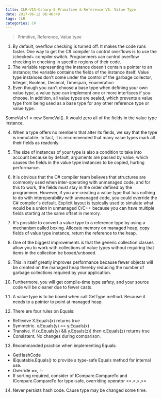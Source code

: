 ```yaml
---
title: CLR-VIA-Csharp-5 Primitive & Reference VS. Value Type
date: 2017-06-12 06:46:40
tags: CLR
categories: C#
---
```

> Primitive, Reference, Value type
<!--more-->

1. By default, overflow checking is turned off. It makes the code runs faster. One way to get the C# compiler to control overflows is to use the /checked+ compiler switch. Programmers can control overflow checking in checking in specific regions of their code.
2. The variable representing the instance doesn't contain a pointer to an instance; the variable contains the fields of the instance itself. Value type instances don't come under the control of the garbage collector, Integer, Boolean, Decimal, Timespan, Enumeration
3. Even though you can't choose a base type when defining your own value type, a value type can implement one or more interfaces if you choose. In addition, all value types are sealed, which prevents a value type from being used as a base type for any other reference type or value type.

SomeVal v1 = new SomeVal(). It would zero all of the fields in the value type instance.

4. When a type offers no members that alter its fields, we say that the type is immutable. In fact, it is recommended that many value types mark all their fields as readonly.

5. The size of instances of your type is also a condition to take into account because by default, arguments are passed by value, which causes the fields in the value type instances to be copied, hurting performance.

6. It is obvious that the C# compiler team believes that structures are commonly used when inter-operating with unmanaged code, and for this to work, the fields must stay in the order defined by the programmer. However, if you are creating a value type that has nothing to do with interoperability with unmanaged code, you could override the C# compiler's default. Explicit layout is typically used to simulate what would be a union in unmanaged C/C++ because you can have multiple fields starting at the same offset in memory.

7. It's possible to convert a value type to a reference type by using a mechanism called boxing. Allocate memory on managed heap, copy fields of value type instance, return the reference to the heap.

8. One of the biggest improvements is that the generic collection classes allow you to work with collections of value types without requiring that items in the collection be boxed/unboxed.

9. This in itself greatly improves performance because fewer objects will be created on the managed heap thereby reducing the number of garbage collections required by your application.

10. Furthermore, you will get compile-time type safety, and your source code will be cleaner due to fewer casts.

11. A value type is to be boxed when call GetType method. Because it needs to a pointer to point at managed heap.

12. There are four rules on Equals:
 - Reflexive X.Equals(x) returns true
 - Symmetric. x.Equals(y) == y.Equals(x)
 - Transive. if (x.Equals(y) && y.Eqauls(z)) then x.Equals(z) returns true
 - Consistent. No changes during comparison.
13. Recommanded practice when implementing Equals:
 - GetHashCode
 - IEquatable<T>.Equals() to provide a type-safe Equals method for internal use.
 - Override ==, !=
 - If sorting required, consider of ICompare.CompareTo and ICompare<T>.CompareTo for type-safe, overriding operator <=,<,>,>=
14. Never persists hash code. Cause type may be changed some time.
